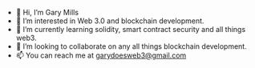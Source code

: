 - 👋 Hi, I’m Gary Mills
- 👀 I’m interested in Web 3.0 and blockchain development.
- 🌱 I’m currently learning solidity, smart contract security and all things web3.
- 💞️ I’m looking to collaborate on any all things blockchain development.
- 📫 You can reach me at garydoesweb3@gmail.com

<!---
garydoesweb3/garydoesweb3 is a ✨ special ✨ repository because its `README.md` (this file) appears on your GitHub profile.
You can click the Preview link to take a look at your changes.
--->

